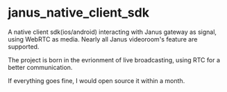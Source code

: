 # janus_native_client_sdk
A native client sdk(ios/android) interacting with Janus gateway as signal, using WebRTC as media. 
Nearly all Janus videoroom's feature are supported.

The project is born in the evrionment of live broadcasting, using RTC for a better communication.

If everything goes fine, I would open source it within a month.
